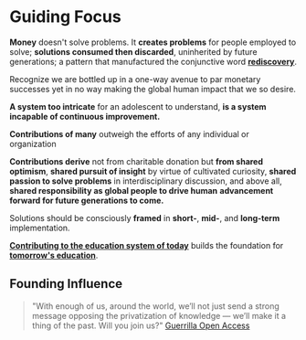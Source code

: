 # Guiding Focus

**Money** doesn't solve problems. It **creates problems** for people employed to
solve; **solutions consumed then discarded**, uninherited by future generations;
a pattern that manufactured the conjunctive word
**[rediscovery](https://www.youtube.com/watch?v=jw2Geag36NI)**.

Recognize we are bottled up in a one-way avenue to par monetary successes yet in
no way making the global human impact that we so desire.

**A system too intricate** for an adolescent to understand, **is a system**
**incapable of continuous improvement.**

**Contributions of many** outweigh the efforts of any individual or organization

**Contributions derive** not from charitable donation but **from shared**
**optimism**, **shared pursuit of insight** by virtue of cultivated curiosity,
**shared passion to solve problems** in interdisciplinary discussion, and above
all, **shared responsibility as global people to drive human** **advancement**
**forward for future generations to come.**

Solutions should be consciously **framed** in **short-**, **mid-**, and
**long-term** implementation.

**[Contributing to the education system of today]()** builds the foundation for
**[tomorrow's education]()**.

## Founding Influence

> "With enough of us, around the world, we’ll not just send a strong message
> opposing the privatization of knowledge — we’ll make it a thing of the past.
> Will you join us?"
> [Guerrilla Open Access](http://archive.org/details/GuerillaOpenAccessManifesto)
